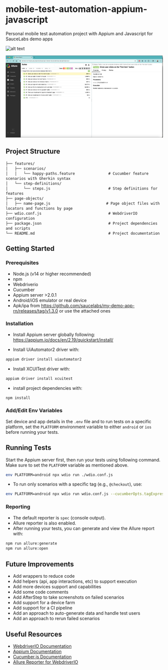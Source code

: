 # mobile-test-automation-appium-javascript
Personal mobile test automation project with Appium and Javascript for SauceLabs demo apps

![alt text](<2025-06-13_15-05-26 (1).gif>)

![alt text](image.png)

## Project Structure

```
├── features/
│   ├── scenarios/
│   │   └── happy-paths.feature               # Cucumber feature scenarios with Gherkin syntax
│   └── step-definitions/
│       └── steps.js                          # Step definitions for features
├── page-objects/
│   ├── name-page.js                         # Page object files with locators and functions by page
├── wdio.conf.js                              # WebdriverIO configuration
├── package.json                              # Project dependencies and scripts
└── README.md                                 # Project documentation
```

## Getting Started

### Prerequisites
- Node.js (v14 or higher recommended)
- npm
- Webdriverio
- Cucumber
- Appium server >2.0.1
- Android/iOS emulator or real device
- Apk/ipa from https://github.com/saucelabs/my-demo-app-rn/releases/tag/v1.3.0 or use the attached ones

### Installation

* Install Appium server globally following: https://appium.io/docs/en/2.19/quickstart/install/

* Install UiAutomator2 driver with:

```sh
appium driver install uiautomator2
```
* Install XCUITest driver with:

```sh
appium driver install xcuitest
```

* install project dependencies with:
```sh
npm install
```

### Add/Edit Env Variables
Set device and app details in the `.env` file and to run tests on a specific platform, set the `PLATFORM` environment variable to either `android` or `ios` before running your tests. 

## Running Tests

Start the Appium server first, then run your tests using following command. Make sure to set the `PLATFORM` variable as mentioned above.

```sh
env PLATFORM=android npx wdio run ./wdio.conf.js
```

- To run only scenarios with a specific tag (e.g., `@checkout`), use:

```sh
env PLATFORM=android npx wdio run wdio.conf.js --cucumberOpts.tagExpression="@checkout"
```

### Reporting
- The default reporter is `spec` (console output).
- Allure reporter is also enabled.
- After running your tests, you can generate and view the Allure report with:

```sh
npm run allure:generate
npm run allure:open
```

## Future Improvements
- Add wrappers to reduce code
- Add helpers (api, app interactions, etc) to support execution
- Add more devices support and capabilities
- Add some code comments
- Add AfterStep to take screenshots on failed scenarios
- Add support for a device farm
- Add support for a CI pipeline
- Add an approach to auto-generate data and handle test users
- Add an approach to rerun failed scenarios

## Useful Resources
- [WebdriverIO Documentation](https://v7.webdriver.io/docs/gettingstarted)
- [Appium Documentation](https://appium.io/docs/en/about-appium/intro/)
- [Cucumber.js Documentation](https://cucumber.io/docs/guides/10-minute-tutorials/javascript/)
- [Allure Reporter for WebdriverIO](https://webdriver.io/docs/allure-reporter/)
